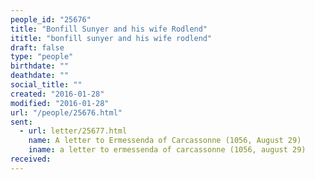 ```yaml
---
people_id: "25676"
title: "Bonfill Sunyer and his wife Rodlend"
ititle: "bonfill sunyer and his wife rodlend"
draft: false
type: "people"
birthdate: ""
deathdate: ""
social_title: ""
created: "2016-01-28"
modified: "2016-01-28"
url: "/people/25676.html"
sent:
  - url: letter/25677.html
    name: A letter to Ermessenda of Carcassonne (1056, August 29)
    iname: a letter to ermessenda of carcassonne (1056, august 29)
received:
---
```

